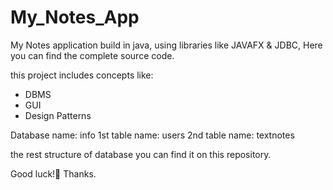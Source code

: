 # My_Notes_App
My Notes application build in java, using libraries like JAVAFX &amp; JDBC, 
Here you can find the complete source code.

this project includes concepts like:
  - DBMS
  - GUI
  - Design Patterns

Database name: info
1st table name: users
2nd table name: textnotes

the rest structure of database you can find it on this repository.

Good luck!🚀
Thanks.


